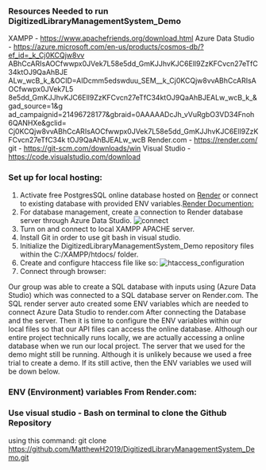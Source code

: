 ### Resources Needed to run DigitizedLibraryManagementSystem_Demo
XAMPP - https://www.apachefriends.org/download.html
Azure Data Studio -
https://azure.microsoft.com/en-us/products/cosmos-db/?ef_id=_k_Cj0KCQjw8vv
ABhCcARIsAOCfwwpx0JVek7L58e5dd_GmKJJhvKJC6Ell9ZzKFCvcn27eTfC34ktOJ9QaAhBJE
ALw_wcB_k_&OCID=AIDcmm5edswduu_SEM__k_Cj0KCQjw8vvABhCcARIsAOCfwwpx0JVek7L5
8e5dd_GmKJJhvKJC6Ell9ZzKFCvcn27eTfC34ktOJ9QaAhBJEALw_wcB_k_&gad_source=1&g
ad_campaignid=21496728177&gbraid=0AAAAADcJh_vVuRgbO3VD34Fnoh6QANHXe&gclid=
Cj0KCQjw8vvABhCcARIsAOCfwwpx0JVek7L58e5dd_GmKJJhvKJC6Ell9ZzKFCvcn27eTfC34k
tOJ9QaAhBJEALw_wcB
Render.com - https://render.com/
git - https://git-scm.com/downloads/win
Visual Studio - https://code.visualstudio.com/download

### Set up for local hosting:
1. Activate free PostgresSQL online database hosted on [Render](render.com) or connect to existing database with provided ENV variables.[Render Documention:](https://render.com/docs/postgresql-creating-connecting)
2. For database management, create a connection to Render database server through Azure Data Studio.
![connect](https://github.com/user-attachments/assets/f1830c1b-9cf0-44e5-bb9a-42a92cf5d66f)
3. Turn on and connect to local XAMPP APACHE server.
4. Install Git in order to use git bash in visual studio.
5. Initialize the DigitizedLibraryManagementSystem_Demo repository files within the
C:/XAMPP/htdocs/ folder.
6. Create and configure htaccess file like so:
![htaccess_configuration](https://github.com/user-attachments/assets/24e3e8d0-ee02-43e8-944f-e2121104ef7e)
7. Connect through browser: 

Our group was able to create a SQL database with inputs using (Azure Data
Studio) which was connected to a SQL database server on Render.com. The
SQL render server auto created some ENV variables which are needed to
connect Azure Data Studio to render.com
After connecting the Database and the server. Then it is time to configure
the ENV variables within our local files so that our API files can access
the online database. Although our entire project technically runs locally,
we are actually accessing a online database when we run our local project.
The server that we used for the demo might still be running. Although it
is unlikely because we used a free trial to create a demo.
If its still active, then the ENV variables we used will be down below.
### ENV (Environment) variables From Render.com:

### Use visual studio - Bash on terminal to clone the Github Repository
using this command:
git clone
https://github.com/MatthewH2019/DigitizedLibraryManagementSystem_Demo.git

